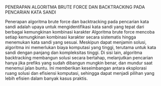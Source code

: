 PENERAPAN ALGORITMA BRUTE FORCE DAN BACKTRACKING PADA PENCARIAN KATA SANDI


Penerapan algoritma brute force dan backtracking pada pencarian kata sandi adalah upaya untuk mengidentifikasi kata sandi yang tepat dari berbagai kemungkinan kombinasi karakter
Algoritma brute force mencoba setiap kemungkinan kombinasi karakter secara sistematis hingga menemukan kata sandi yang sesuai. Meskipun dapat menjamin solusi, algoritma ini memerlukan biaya komputasi yang tinggi, terutama untuk kata sandi dengan panjang dan kompleksitas tinggi.
Di sisi lain, algoritma backtracking membangun solusi secara bertahap, melanjutkan pencarian hanya jika prefiks yang sudah dibangun mungkin benar, dan mundur saat menemui jalan buntu. Ini memberikan keseimbangan antara eksplorasi ruang solusi dan efisiensi komputasi, sehingga dapat menjadi pilihan yang lebih efisien dalam banyak kasus praktis.
